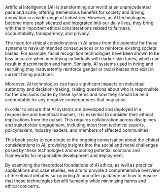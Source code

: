 
Artificial intelligence (AI) is transforming our world at an unprecedented pace and scale, offering tremendous benefits for society and driving innovation in a wide range of industries. However, as AI technologies become more sophisticated and integrated into our daily lives, they bring with them important ethical considerations related to fairness, accountability, transparency, and privacy.

The need for ethical considerations in AI arises from the potential for these systems to have unintended consequences or to reinforce existing societal biases. For example, facial recognition technologies have been shown to be less accurate when identifying individuals with darker skin tones, which can result in discrimination and harm. Similarly, AI systems used in hiring and recruiting may inadvertently reinforce gender or racial biases that exist in current hiring practices.

Moreover, AI technologies can have significant impacts on individual autonomy and decision-making, raising questions about who is responsible for the decisions made by these systems and how they should be held accountable for any negative consequences that may arise.

In order to ensure that AI systems are developed and deployed in a responsible and beneficial manner, it is essential to consider their ethical implications from the outset. This requires collaboration across disciplines and stakeholder engagement, including input from technical experts, policymakers, industry leaders, and members of affected communities.

This book seeks to contribute to the ongoing conversation about the ethical considerations in AI, providing insights into the social and moral challenges posed by these technologies and exploring potential solutions and frameworks for responsible development and deployment.

By examining the theoretical foundations of AI ethics, as well as practical applications and case studies, we aim to provide a comprehensive overview of the ethical debates surrounding AI and offer guidance on how to ensure that these technologies benefit humanity while minimizing harms and ethical concerns.
